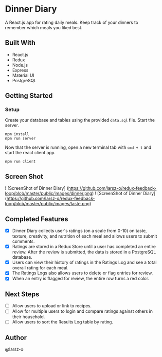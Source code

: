 # Dinner Diary
A React.js app for rating daily meals. Keep track of your dinners to remember which meals you liked best. 

## Built With
* React.js
* Redux
* Node.js
* Express
* Material UI
* PostgreSQL


## Getting Started
### Setup

Create your database and tables using the provided `data.sql` file. Start the server.

```
npm install
npm run server
```

Now that the server is running, open a new terminal tab with `cmd + t` and start the react client app.

```
npm run client
```

## Screen Shot
! [ScreenShot of Dinner Diary] (https://github.com/larsz-o/redux-feedback-loop/blob/master/public/images/dinner.png)
! [ScreenShot of Dinner Diary] (https://github.com/larsz-o/redux-feedback-loop/blob/master/public/images/taste.png)

## Completed Features
- [x] Dinner Diary collects user's ratings (on a scale from 0-10) on taste, texture, creativity, and nutrition of each meal and allows users to submit comments. 
- [x] Ratings are stored in a Redux Store until a user has completed an entire review. After the review is submitted, the data is stored in a PostgreSQL database. 
- [x] Users can view their history of ratings in the Ratings Log and see a total overall rating for each meal. 
- [x] The Ratings Logs also allows users to delete or flag entries for review. 
- [x] When an entry is flagged for review, the entire row turns a red color. 

## Next Steps
- [ ] Allow users to upload or link to recipes.
- [ ] Allow for multiple users to login and compare ratings against others in their household. 
- [ ] Allow users to sort the Results Log table by rating. 

## Author
@larsz-o